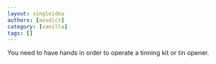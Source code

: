 ```yaml
---
layout: singleidea
authors: [aosdict]
category: [vanilla]
tags: []
---
```

You need to have hands in order to operate a tinning kit or tin opener.
